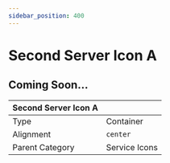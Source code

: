 ```yaml
---
sidebar_position: 400
---
```

    
# Second Server Icon A

## Coming Soon...

|     Second Server Icon A  ||
| -------- | ------- |
| Type  |  Container | Visibility | Image | Text  |
| Alignment |  `center`     |
| Parent Category    | Service Icons    |
